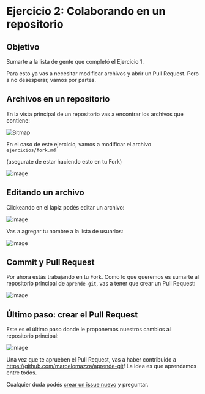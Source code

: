 # Ejercicio 2: Colaborando en un repositorio

## Objetivo

Sumarte a la lista de gente que completó el Ejercicio 1.

Para esto ya vas a necesitar modificar archivos y abrir un Pull Request. Pero a no desesperar, vamos por partes.

## Archivos en un repositorio

En la vista principal de un repositorio vas a encontrar los archivos que contiene:

![Bitmap](https://user-images.githubusercontent.com/384622/168627567-e9e89633-2e5a-4a86-9bc0-8d46891c572a.png)

En el caso de este ejercicio, vamos a modificar el archivo `ejercicios/fork.md`

(asegurate de estar haciendo esto en tu Fork)

![image](https://user-images.githubusercontent.com/384622/168628149-dfba655b-5a1f-4fe7-a469-115cbe7604a2.png)

## Editando un archivo

Clickeando en el lapiz podés editar un archivo:

![image](https://user-images.githubusercontent.com/384622/168628376-e5cf81af-5d73-4892-aca5-72d8c0c3395f.png)

Vas a agregar tu nombre a la lista de usuarios:

![image](https://user-images.githubusercontent.com/384622/168628994-76aaface-b2b5-46c1-b914-cc1028f5fd8f.png)

## Commit y Pull Request

Por ahora estás trabajando en tu Fork. Como lo que queremos es sumarte al repositorio principal de `aprende-git`, vas a tener que crear un Pull Request:

![image](https://user-images.githubusercontent.com/384622/168629559-5505fe17-c1cc-46c0-9d22-2c098535b4db.png)

## Último paso: crear el Pull Request

Este es el último paso donde le proponemos nuestros cambios al repositorio principal:

![image](https://user-images.githubusercontent.com/384622/168629989-94755076-5297-485c-b97d-e38c4dfd3ebb.png)

Una vez que te aprueben el Pull Request, vas a haber contribuido a https://github.com/marcelomazza/aprende-git! La idea es que aprendamos entre todos.

Cualquier duda podés [crear un issue nuevo](https://github.com/marcelomazza/aprende-git/issues/new) y preguntar.
